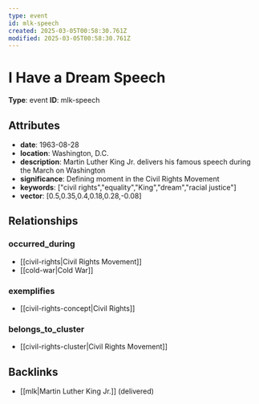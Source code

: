 ```yaml
---
type: event
id: mlk-speech
created: 2025-03-05T00:58:30.761Z
modified: 2025-03-05T00:58:30.761Z
---
```


# I Have a Dream Speech

**Type**: event
**ID**: mlk-speech

## Attributes

- **date**: 1963-08-28
- **location**: Washington, D.C.
- **description**: Martin Luther King Jr. delivers his famous speech during the March on Washington
- **significance**: Defining moment in the Civil Rights Movement
- **keywords**: ["civil rights","equality","King","dream","racial justice"]
- **vector**: [0.5,0.35,0.4,0.18,0.28,-0.08]

## Relationships

### occurred_during

- [[civil-rights|Civil Rights Movement]]
- [[cold-war|Cold War]]

### exemplifies

- [[civil-rights-concept|Civil Rights]]

### belongs_to_cluster

- [[civil-rights-cluster|Civil Rights Movement]]

## Backlinks

- [[mlk|Martin Luther King Jr.]] (delivered)

